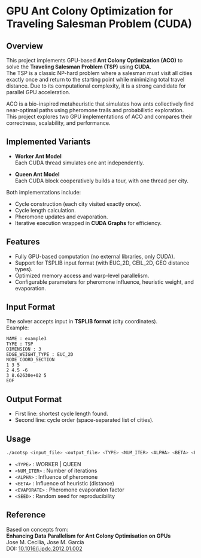 # GPU Ant Colony Optimization for Traveling Salesman Problem (CUDA)

## Overview
This project implements GPU-based **Ant Colony Optimization (ACO)** to solve the **Traveling Salesman Problem (TSP)** using **CUDA**.  
The TSP is a classic NP-hard problem where a salesman must visit all cities exactly once and return to the starting point while minimizing total travel distance. Due to its computational complexity, it is a strong candidate for parallel GPU acceleration.

ACO is a bio-inspired metaheuristic that simulates how ants collectively find near-optimal paths using pheromone trails and probabilistic exploration. This project explores two GPU implementations of ACO and compares their correctness, scalability, and performance.

## Implemented Variants
- **Worker Ant Model**  
  Each CUDA thread simulates one ant independently.

- **Queen Ant Model**  
  Each CUDA block cooperatively builds a tour, with one thread per city.

Both implementations include:
- Cycle construction (each city visited exactly once).
- Cycle length calculation.
- Pheromone updates and evaporation.
- Iterative execution wrapped in **CUDA Graphs** for efficiency.

## Features
- Fully GPU-based computation (no external libraries, only CUDA).
- Support for TSPLIB input format (with EUC_2D, CEIL_2D, GEO distance types).
- Optimized memory access and warp-level parallelism.
- Configurable parameters for pheromone influence, heuristic weight, and evaporation.

## Input Format
The solver accepts input in **TSPLIB format** (city coordinates).  
Example:
```
NAME : example3
TYPE : TSP
DIMENSION : 3
EDGE_WEIGHT_TYPE : EUC_2D
NODE_COORD_SECTION
1 3 5
2 4.5 -6
3 8.62630e+02 5
EOF
```

## Output Format
- First line: shortest cycle length found.  
- Second line: cycle order (space-separated list of cities).  

## Usage
```bash
./acotsp <input_file> <output_file> <TYPE> <NUM_ITER> <ALPHA> <BETA> <EVAPORATE> <SEED>
```

- `<TYPE>` : WORKER | QUEEN  
- `<NUM_ITER>` : Number of iterations  
- `<ALPHA>` : Influence of pheromone  
- `<BETA>` : Influence of heuristic (distance)  
- `<EVAPORATE>` : Pheromone evaporation factor  
- `<SEED>` : Random seed for reproducibility  

## Reference
Based on concepts from:  
**Enhancing Data Parallelism for Ant Colony Optimisation on GPUs**  
Jose M. Cecilia, Jose M. García  
DOI: [10.1016/j.jpdc.2012.01.002](https://doi.org/10.1016/j.jpdc.2012.01.002)
